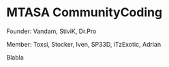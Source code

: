 MTASA CommunityCoding
=====================

Founder:
Vandam, StiviK, Dr.Pro

Member:
Toxsi, Stocker, Iven, SP33D, iTzExotic, Adrian


Blabla
